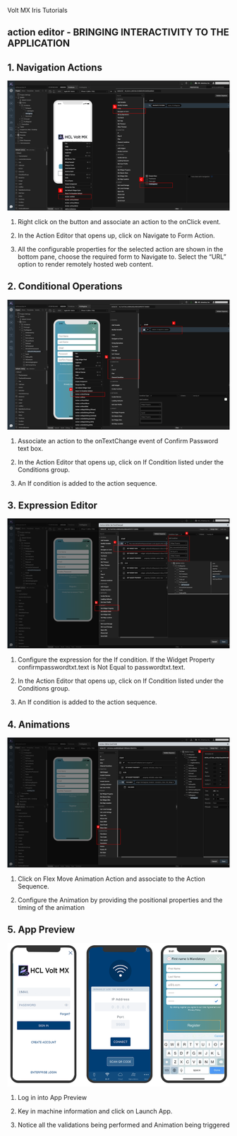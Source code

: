                              

Volt MX  Iris Tutorials

action editor - BRINGING INTERACTIVITY TO THE APPLICATION
---------------------------------------------------------

1\. Navigation Actions
----------------------

![](../Resources/Images/AEC1.png)

1.  Right click on the button and associate an action to the onClick event.
    
2.  In the Action Editor that opens up, click on Navigate to Form Action.
    
3.  All the configurable properties for the selected action are shown in the bottom pane, choose the required form to Navigate to. Select the “URL” option to render remotely hosted web content.
    

2\. Conditional Operations
--------------------------

![](../Resources/Images/AEC11.png)

1.  Associate an action to the onTextChange event of Confirm Password text box.
    
2.  In the Action Editor that opens up, click on If Condition listed under the Conditions group.  
    
3.  An If condition is added to the action sequence.
    

3\. Expression Editor
---------------------

![](../Resources/Images/AEC2.png)

1.  Configure the expression for the If condition. If the Widget Property confirmpasswordtxt.text is Not Equal to passwordtxt.text.
    
2.  In the Action Editor that opens up, click on If Condition listed under the Conditions group.  
      
    
3.  An If condition is added to the action sequence.
    

4\. Animations
--------------

![](../Resources/Images/AEC.png)

1.  Click on Flex Move Animation Action and associate to the Action Sequence.
    
2.  Configure the Animation by providing the positional properties and the timing of the animation
    

5\. App Preview
---------------

![](../Resources/Images/AEC5.png)

1.  Log in into App Preview
    
2.  Key in machine information and click on Launch App.
    
3.  Notice all the validations being performed and Animation being triggered
    

